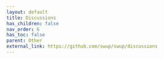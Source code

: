 ```yaml
---
layout: default
title: Discussions
has_children: false
nav_order: 6
has_toc: false
parent: Other
external_link: https://github.com/swup/swup/discussions
---
```

